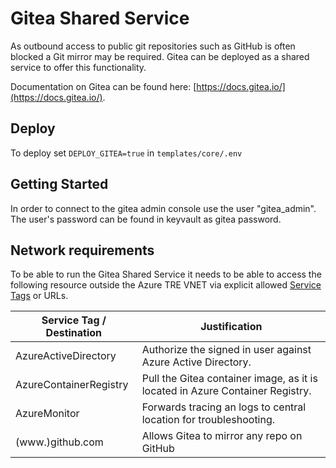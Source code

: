 # Gitea Shared Service

As outbound access to public git repositories such as GitHub is often blocked a Git mirror may be required. Gitea can be deployed as a shared service to offer this functionality.

Documentation on Gitea can be found here: [https://docs.gitea.io/](https://docs.gitea.io/).

## Deploy

To deploy set `DEPLOY_GITEA=true` in `templates/core/.env`

## Getting Started

In order to connect to the gitea admin console use the user "gitea_admin". The user's password can be found in keyvault as gitea password.

## Network requirements

To be able to run the Gitea Shared Service it needs to be able to access the following resource outside the Azure TRE VNET via explicit allowed [Service Tags](https://docs.microsoft.com/en-us/azure/virtual-network/service-tags-overview) or URLs.

| Service Tag / Destination | Justification |
| --- | --- |
| AzureActiveDirectory | Authorize the signed in user against Azure Active Directory. |
| AzureContainerRegistry | Pull the Gitea container image, as it is located in Azure Container Registry.  |
| AzureMonitor | Forwards tracing an logs to central location for troubleshooting. |
| (www.)github.com | Allows Gitea to mirror any repo on GitHub |
